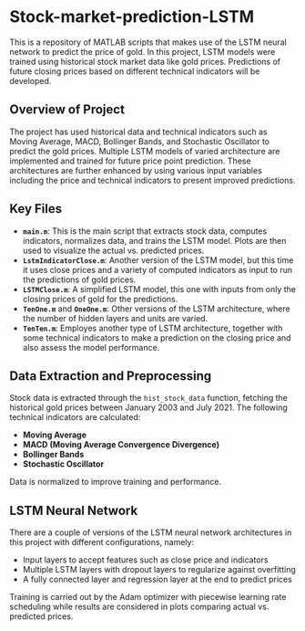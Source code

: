 # Stock-market-prediction-LSTM

This is a repository of MATLAB scripts that makes use of the LSTM neural network to predict the price of gold. In this project, LSTM models were trained using historical stock market data like gold prices. Predictions of future closing prices based on different technical indicators will be developed.

## Overview of Project
The project has used historical data and technical indicators such as Moving Average, MACD, Bollinger Bands, and Stochastic Oscillator to predict the gold prices. Multiple LSTM models of varied architecture are implemented and trained for future price point prediction. These architectures are further enhanced by using various input variables including the price and technical indicators to present improved predictions.

## Key Files
- **`main.m`**: This is the main script that extracts stock data, computes indicators, normalizes data, and trains the LSTM model. Plots are then used to visualize the actual vs. predicted prices.
- **`LstmIndicatorClose.m`**: Another version of the LSTM model, but this time it uses close prices and a variety of computed indicators as input to run the predictions of gold prices.
- **`LSTMClose.m`**: A simplified LSTM model, this one with inputs from only the closing prices of gold for the predictions.
- **`TenOne.m`** and **`OneOne.m`**: Other versions of the LSTM architecture, where the number of hidden layers and units are varied.
- **`TenTen.m`**: Employes another type of LSTM architecture, together with some technical indicators to make a prediction on the closing price and also assess the model performance.

## Data Extraction and Preprocessing
Stock data is extracted through the `hist_stock_data` function, fetching the historical gold prices between January 2003 and July 2021. The following technical indicators are calculated:
- **Moving Average**
- **MACD (Moving Average Convergence Divergence)**
- **Bollinger Bands**
- **Stochastic Oscillator**

Data is normalized to improve training and performance.

## LSTM Neural Network
There are a couple of versions of the LSTM neural network architectures in this project with different configurations, namely:
- Input layers to accept features such as close price and indicators
- Multiple LSTM layers with dropout layers to regularize against overfitting
- A fully connected layer and regression layer at the end to predict prices

Training is carried out by the Adam optimizer with piecewise learning rate scheduling while results are considered in plots comparing actual vs. predicted prices.
